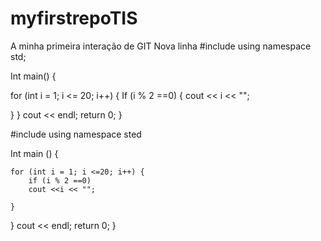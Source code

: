 # myfirstrepoTIS

A minha primeira interação de GIT
Nova linha
#include <iostream>
using namespace std;

Int main() {

for (int i = 1; i <= 20; i++)  {
If (i % 2 ==0) {
     cout << i << "";

  }
}
cout << endl;
return 0;
}

#include <iostream>
using namespace sted

Int main () {

    for (int i = 1; i <=20; i++) {
        if (i % 2 ==0)
        cout <<i << "";

    }
}
cout << endl;
return 0;
}